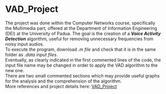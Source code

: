 # VAD_Project
The project was done within the Computer Networks course, specifically the Multimedia part, offered at the Department of Information Engineering (DEI) at the University of Padua.
The goal is the creation of a ***Voice Activity Detection*** algorithm, useful for removing unnecessary frequencies from noisy input audios.</br>
To execute the program, download *.m file* and check that it is in the same folder as *.data input files*.</br>
Eventually, as clearly indicated in the first commented lines of the code, the input file name may be changed in order to apply the VAD algorithm to the new one.</br>
There are two small commented sections which may provide useful graphs for the analysis and the comprehension of the algorithm.</br>
More references and project details here: [VAD_Project](VAD_Project/VAD_Project.pdf)
